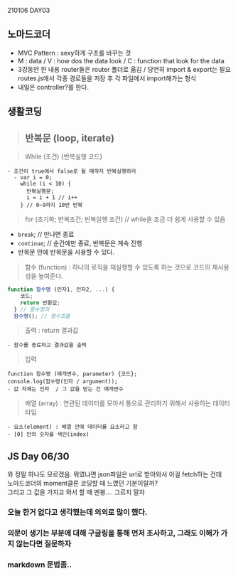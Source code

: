 210106 DAY03

## 노마드코더

- MVC Pattern : sexy하게 구조를 바꾸는 것
- M : data / V : how dos the data look / C : function that look for the data
- 3강동안 한 내용
  router들은 router 폴더로 옮김 / 당연히 import & export는 필요  
  routes.js에서 각종 경로들을 저장 후 각 파일에서 import해가는 형식
- 내일은 controller?를 한다.

## 생활코딩

> ## 반복문 (loop, iterate)

> While (조건) {반복실행 코드}

    - 조건이 true에서 false로 될 때까지 반복실행하라
      - var i = 0;
        while (i < 10) {
          반복실행문;
          i = i + 1 // i++
        } // 0~9까지 10번 반복

> for (초기화; 반복조건; 반복실행 조건) // while을 조금 더 쉽게 사용할 수 있음

- `break`; // 만나면 종료
- `continue`; // 순간에만 종료, 반복문은 계속 진행
- 반복문 안에 반복문을 사용할 수 있다.

> 함수 (function) : 하나의 로직을 재실행할 수 있도록 하는 것으로 코드의 재사용성을 높여준다.

```javascript
function 함수명 (인자1, 인자2, ...) {
    코드;
    return 반환값;
  } // 함수정의
  함수명(); // 함수호출
```

> 출력 : return 결과값

    - 함수를 종료하고 결과값을 출력

> 입력

    function 함수명 (매개변수, parameter) {코드};
    console.log(함수명(인자 / argument));
    - 값 자체는 인자  / 그 값을 받는 건 매개변수

> 배열 (array) : 연관된 데이터를 모아서 통으로 관리하기 위해서 사용하는 데이터 타입

    - 요소(element) : 배열 안에 데이터를 요소라고 함
    - [0] 안의 숫자를 색인(index)

## JS Day 06/30

와 정말 하나도 모르겠음.
뭐였냐면 json파일은 url로 받아와서 이걸 fetch하는 건데  
노마드코더의 moment클론 코딩할 때 느꼈던 기분이랄까?  
그리고 그 값을 가지고 와서 할 때 멘붕....
그르지 말자

### 오늘 한거 없다고 생각했는데 의외로 많이 했다.

### 의문이 생기는 부분에 대해 구글링을 통해 먼저 조사하고, 그래도 이해가 가지 않는다면 질문하자

### markdown 문법좀..

